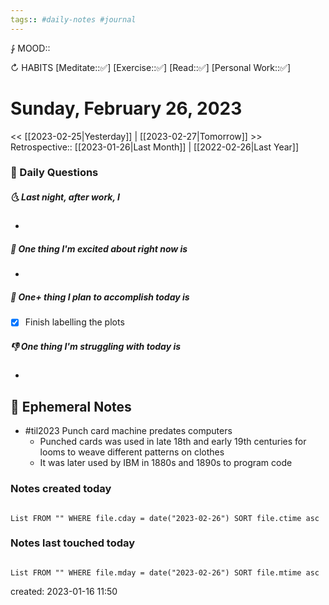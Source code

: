 ```yaml
---
tags:: #daily-notes #journal
---
```


⨑ MOOD::

↻ HABITS
[Meditate::✅]
[Exercise::✅]
[Read::✅]
[Personal Work::✅]

# Sunday, February 26, 2023

<< [[2023-02-25|Yesterday]] | [[2023-02-27|Tomorrow]] >>
Retrospective:: [[2023-01-26|Last Month]] | [[2022-02-26|Last Year]]

### 📅 Daily Questions

##### 🌜 Last night, after work, I

-

##### 🙌 One thing I'm excited about right now is

-

##### 🚀 One+ thing I plan to accomplish today is

- [x] Finish labelling the plots

##### 👎 One thing I'm struggling with today is

-

## 📝 Ephemeral Notes

- #til2023 Punch card machine predates computers
	- Punched cards was used in late 18th and early 19th centuries for looms to weave different patterns on clothes
	- It was later used by IBM in 1880s and 1890s to program code

### Notes created today

```dataview

List FROM "" WHERE file.cday = date("2023-02-26") SORT file.ctime asc

```

### Notes last touched today

```dataview

List FROM "" WHERE file.mday = date("2023-02-26") SORT file.mtime asc

```

created: 2023-01-16 11:50
